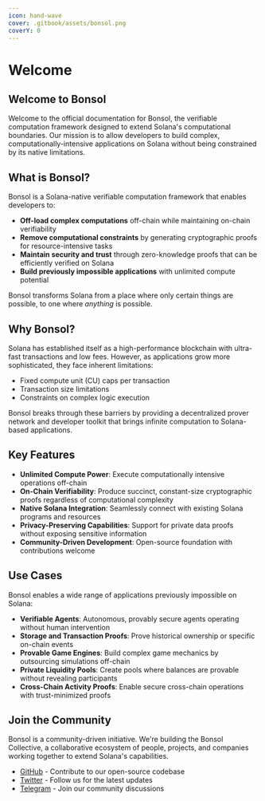 ```yaml
---
icon: hand-wave
cover: .gitbook/assets/bonsol.png
coverY: 0
---
```


# Welcome

## Welcome to Bonsol

Welcome to the official documentation for Bonsol, the verifiable computation framework designed to extend Solana's computational boundaries. Our mission is to allow developers to build complex, computationally-intensive applications on Solana without being constrained by its native limitations.

## What is Bonsol?

Bonsol is a Solana-native verifiable computation framework that enables developers to:

* **Off-load complex computations** off-chain while maintaining on-chain verifiability
* **Remove computational constraints** by generating cryptographic proofs for resource-intensive tasks
* **Maintain security and trust** through zero-knowledge proofs that can be efficiently verified on Solana
* **Build previously impossible applications** with unlimited compute potential

Bonsol transforms Solana from a place where only certain things are possible, to one where _anything_ is possible.

## Why Bonsol?

Solana has established itself as a high-performance blockchain with ultra-fast transactions and low fees. However, as applications grow more sophisticated, they face inherent limitations:

* Fixed compute unit (CU) caps per transaction
* Transaction size limitations
* Constraints on complex logic execution

Bonsol breaks through these barriers by providing a decentralized prover network and developer toolkit that brings infinite computation to Solana-based applications.

## Key Features

* **Unlimited Compute Power**: Execute computationally intensive operations off-chain
* **On-Chain Verifiability**: Produce succinct, constant-size cryptographic proofs regardless of computational complexity
* **Native Solana Integration**: Seamlessly connect with existing Solana programs and resources
* **Privacy-Preserving Capabilities**: Support for private data proofs without exposing sensitive information
* **Community-Driven Development**: Open-source foundation with contributions welcome

## Use Cases

Bonsol enables a wide range of applications previously impossible on Solana:

* **Verifiable Agents**: Autonomous, provably secure agents operating without human intervention
* **Storage and Transaction Proofs**: Prove historical ownership or specific on-chain events
* **Provable Game Engines**: Build complex game mechanics by outsourcing simulations off-chain
* **Private Liquidity Pools**: Create pools where balances are provable without revealing participants
* **Cross-Chain Activity Proofs**: Enable secure cross-chain operations with trust-minimized proofs

## Join the Community

Bonsol is a community-driven initiative. We're building the Bonsol Collective, a collaborative ecosystem of people, projects, and companies working together to extend Solana's capabilities.

* [GitHub](https://github.com/bonsol-collective/bonsol/) - Contribute to our open-source codebase
* [Twitter](https://x.com/Bonsol_Labs) - Follow us for the latest updates
* [Telegram](https://t.me/bonsolsh) - Join our community discussions
